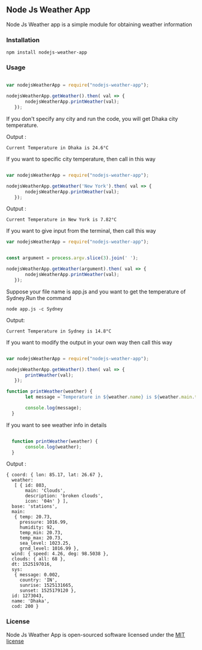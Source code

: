
## Node Js Weather App

Node Js Weather app is a simple module for obtaining weather information


### Installation

```
npm install nodejs-weather-app

```


### Usage

``` js

var nodejsWeatherApp = require("nodejs-weather-app");

nodejsWeatherApp.getWeather().then( val => {
       nodejsWeatherApp.printWeather(val);
   });

```

If you don't specify any city and run the code, you will get Dhaka city temperature.

Output :

```
Current Temperature in Dhaka is 24.6°C

```

If you want to specific city temperature, then call in this way 

``` js

var nodejsWeatherApp = require("nodejs-weather-app");

nodejsWeatherApp.getWeather('New York').then( val => {
       nodejsWeatherApp.printWeather(val);
   });

```

Output :

```
Current Temperature in New York is 7.82°C

```

If you want to give input from the terminal, then call this way

``` js
var nodejsWeatherApp = require("nodejs-weather-app");


const argument = process.argv.slice(3).join(' ');

nodejsWeatherApp.getWeather(argument).then( val => {
       nodejsWeatherApp.printWeather(val);
   });

```

Suppose your file name is app.js and you want to get the temperature of Sydney.Run the command

```
node app.js -c Sydney

```

Output:

``` 
Current Temperature in Sydney is 14.8°C

```

If you want to modify the output in your own way then call this way

``` js

var nodejsWeatherApp = require("nodejs-weather-app");

nodejsWeatherApp.getWeather().then( val => {
       printWeather(val);
   });

function printWeather(weather) {
       let message =`Temperature in ${weather.name} is ${weather.main.temp}°C`;

       console.log(message);
  }

```

If you want to see weather info in details

``` js

  function printWeather(weather) {
       console.log(weather);
  }

```

Output :

```
{ coord: { lon: 85.17, lat: 26.67 },
  weather:
   [ { id: 803,
       main: 'Clouds',
       description: 'broken clouds',
       icon: '04n' } ],
  base: 'stations',
  main:
   { temp: 20.73,
     pressure: 1016.99,
     humidity: 92,
     temp_min: 20.73,
     temp_max: 20.73,
     sea_level: 1023.25,
     grnd_level: 1016.99 },
  wind: { speed: 4.26, deg: 98.5038 },
  clouds: { all: 68 },
  dt: 1525197016,
  sys:
   { message: 0.002,
     country: 'IN',
     sunrise: 1525131665,
     sunset: 1525179120 },
  id: 1273043,
  name: 'Dhaka',
  cod: 200 }

```


### License

Node Js Weather App is open-sourced software licensed under the [MIT license](http://opensource.org/licenses/MIT)
